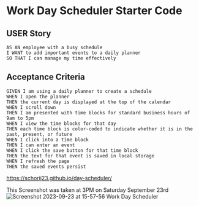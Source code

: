 # Work Day Scheduler Starter Code

## USER Story

```
AS AN employee with a busy schedule
I WANT to add important events to a daily planner
SO THAT I can manage my time effectively
```

## Acceptance Criteria

```
GIVEN I am using a daily planner to create a schedule
WHEN I open the planner
THEN the current day is displayed at the top of the calendar
WHEN I scroll down
THEN I am presented with time blocks for standard business hours of 9am to 5pm
WHEN I view the time blocks for that day
THEN each time block is color-coded to indicate whether it is in the past, present, or future
WHEN I click into a time block
THEN I can enter an event
WHEN I click the save button for that time block
THEN the text for that event is saved in local storage
WHEN I refresh the page
THEN the saved events persist
```

https://schorij23.github.io/day-scheduler/

This Screenshot was taken at 3PM on Saturday September 23rd
![Screenshot 2023-09-23 at 15-57-56 Work Day Scheduler](https://github.com/schorij23/day-scheduler/assets/5600528/a570bb0a-ce1a-4150-8e58-417932d23a85)


